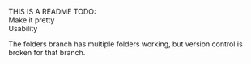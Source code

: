THIS IS A README 
TODO: 	 	
Make it pretty  	
Usability		

The folders branch has multiple folders working, but version control is broken for that branch.